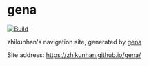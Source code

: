 # gena

[![Build](https://github.com/ZhikunHan/gena/actions/workflows/generate.yml/badge.svg)](https://github.com/ZhikunHan/gena/actions/workflows/generate.yml)

zhikunhan's navigation site, generated by [gena](https://github.com/x1ah/gena)

Site address: https://zhikunhan.github.io/gena/